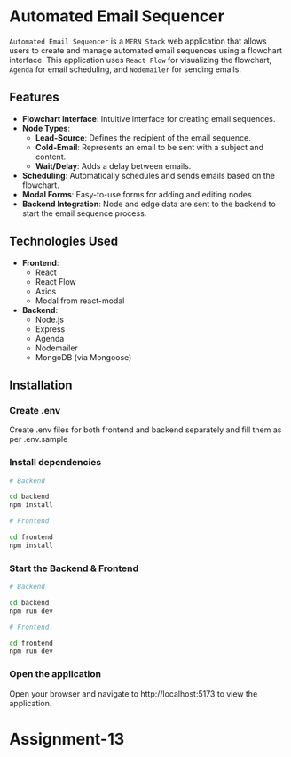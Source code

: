 # Automated Email Sequencer

`Automated Email Sequencer` is a `MERN Stack` web application that allows users to create and manage automated email sequences using a flowchart interface. This application uses `React Flow` for visualizing the flowchart, `Agenda` for email scheduling, and `Nodemailer` for sending emails.

## Features

- **Flowchart Interface**: Intuitive interface for creating email sequences.
- **Node Types**:
  - **Lead-Source**: Defines the recipient of the email sequence.
  - **Cold-Email**: Represents an email to be sent with a subject and content.
  - **Wait/Delay**: Adds a delay between emails.
- **Scheduling**: Automatically schedules and sends emails based on the flowchart.
- **Modal Forms**: Easy-to-use forms for adding and editing nodes.
- **Backend Integration**: Node and edge data are sent to the backend to start the email sequence process.

## Technologies Used

- **Frontend**:
  - React
  - React Flow
  - Axios
  - Modal from react-modal
- **Backend**:
  - Node.js
  - Express
  - Agenda
  - Nodemailer
  - MongoDB (via Mongoose)

## Installation

### Create .env

Create .env files for both frontend and backend separately and fill them as per .env.sample

### Install dependencies

```bash
# Backend

cd backend
npm install

# Frontend

cd frontend
npm install
```

### Start the Backend & Frontend

```bash
# Backend

cd backend
npm run dev

# Frontend

cd frontend
npm run dev
```

### Open the application

Open your browser and navigate to http://localhost:5173 to view the application.
# Assignment-13
